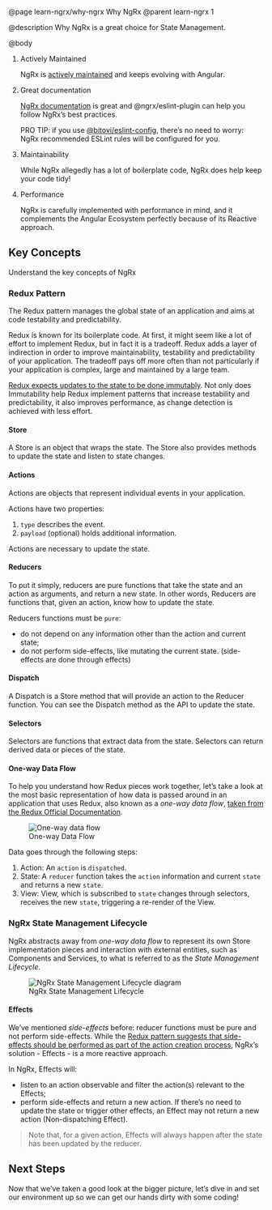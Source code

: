 @page learn-ngrx/why-ngrx Why NgRx
@parent learn-ngrx 1

@description Why NgRx is a great choice for State Management.

@body

1. Actively Maintained

    NgRx is [actively maintained](https://github.com/ngrx/platform) and keeps evolving with Angular.

2. Great documentation

    [NgRx documentation](https://ngrx.io/docs) is great and @ngrx/eslint-plugin can help you follow NgRx’s best practices.

    PRO TIP: if you use [@bitovi/eslint-config](https://github.com/bitovi/eslint-config), there’s no need to worry: NgRx recommended ESLint rules will be configured for you.

3. Maintainability

    While NgRx allegedly has a lot of boilerplate code, NgRx does help keep your code tidy!

4. Performance

    NgRx is carefully implemented with performance in mind, and it complements the Angular Ecosystem perfectly because of its Reactive approach.

## Key Concepts

Understand the key concepts of NgRx

### Redux Pattern

The Redux pattern manages the global state of an application and aims at code testability and predictability.

Redux is known for its boilerplate code. At first, it might seem like a lot of effort to implement Redux, but in fact it is a tradeoff. Redux adds a layer of indirection in order to improve maintainability, testability and predictability of your application. The tradeoff pays off more often than not particularly if your application is complex, large and maintained by a large team.

[Redux expects updates to the state to be done immutably](https://redux.js.org/tutorials/essentials/part-1-overview-concepts#immutability). Not only does Immutability help Redux implement patterns that increase testability and predictability, it also improves performance, as change detection is achieved with less effort.

#### Store

A Store is an object that wraps the state. The Store also provides methods to update the state and listen to state changes.

#### Actions

Actions are objects that represent individual events in your application.

Actions have two properties:

1. `type` describes the event.
2. `payload` (optional) holds additional information.

Actions are necessary to update the state.

#### Reducers

To put it simply, reducers are pure functions that take the state and an action as arguments, and return a new state. In other words, Reducers are functions that, given an action, know how to update the state.

Reducers functions must be `pure`:

- do not depend on any information other than the action and current state;
- do not perform side-effects, like mutating the current state. (side-effects are done through effects)

#### Dispatch

A Dispatch is a Store method that will provide an action to the Reducer function. You can see the Dispatch method as the API to update the state.

#### Selectors

Selectors are functions that extract data from the state. Selectors can return derived data or pieces of the state.

#### One-way Data Flow

To help you understand how Redux pieces work together, let’s take a look at the most basic representation of how data is passed around in an application that uses Redux, also known as a _one-way data flow_, [taken from the Redux Official Documentation](https://redux.js.org/tutorials/fundamentals/part-2-concepts-data-flow#state-management).

<figure>
    <img src="../static/img/ngrx/1-why-ngrx/ngrx-one-way-data-flow.png" alt="One-way data flow">
    <figcaption>One-way Data Flow</figcaption>
</figure>

Data goes through the following steps:

1. Action: An `action` is `dispatched`.
2. State: A `reducer` function takes the `action` information and current `state` and returns a new `state`.
3. View: View, which is subscribed to `state` changes through selectors, receives the new `state`, triggering a re-render of the View.

### NgRx State Management Lifecycle

NgRx abstracts away from _one-way data flow_ to represent its own Store implementation pieces and interaction with external entities, such as Components and Services, to what is referred to as the _State Management Lifecycle_.

<figure>
    <img src="../static/img/ngrx/1-why-ngrx/state-management-lifecycle.png" alt="NgRx State Management Lifecycle diagram">
    <figcaption>NgRx State Management Lifecycle</figcaption>
</figure>

#### Effects

We’ve mentioned _side-effects_ before: reducer functions must be pure and not perform side-effects. While the [Redux pattern suggests that side-effects should be performed as part of the action creation process](https://redux.js.org/faq/actions#how-can-i-represent-side-effects-such-as-ajax-calls-why-do-we-need-things-like-action-creators-thunks-and-middleware-to-do-async-behavior), NgRx’s solution - Effects - is a more reactive approach.

In NgRx, Effects will:

- listen to an action observable and filter the action(s) relevant to the Effects;
- perform side-effects and return a new action. If there’s no need to update the state or trigger other effects, an Effect may not return a new action (Non-dispatching Effect).

> Note that, for a given action, Effects will always happen after the state has been updated by the reducer.

## Next Steps

Now that we’ve taken a good look at the bigger picture, let’s dive in and set our environment up so we can get our hands dirty with some coding!
